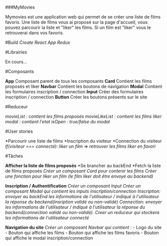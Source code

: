 ###MyMovies

  Mymovies est une application web qui permet de se créer une liste de films favoris.
  Une liste de films vous ai proposé sur la page d'accueil, vous pouvez parcourir la liste
  et "liker" les films. Si un film est "liker" vous le retrouverai dans vos favoris.

#Build
  *Create React App*
  *Redux*


#Librairies

  En cours...


#Composants

  **App**
  Composant parent de tous les composants
  **Card**
  Contient les films proposés et liker
  **Navbar**
  Contient les boutons de navigation
  **Modal**
  Contient les formulaires inscription / connection
  **Input**
  Créer des formulaires inscription / connection
  **Button**
  Créer les boutons présents sur le site


#Reduceur

  *movieList : contient les films proposés*
  *movieLikeList : contient les films liker*
  *modal : contient l'etat isOpen : true/false du modal*


#User stories

  *Parcourir une liste de films
  *Inscription du visiteur
  *Connection du visiteur
  *If(visiteur === connecté): liker un film => retrouver les films liker en favori*


#Tâches

  **Afficher la liste de films proposés**
    *Se brancher au backEnd
    *Fetch la liste de films proposés
    *Créer un composant Card pour contenir les films*
    *Créer une fonction pour liker un film (le film liker doit être envoyé au backend)*

  **Inscription / Authentification**
    *Créer un composant Input*
    *Créer un composant Modal qui contient les inputs inscription/connection*
    *Inscription: envoyer au backEnd les informations de l'utilisateur / indiqué à l'utilisateur la réponse du backend(insription validé ou non-validé)*
    *Connection: envoyer les informations de l'utilisateur / indiqué à l'utilisateur la réponse du backend(connection validé ou non-validé).*
    *Creer un reduceur qui stockera les informations de l'utilisateur connecté*

  **Navigation du site**
    *Créer un composant Navbar qui contient :*
      - Logo du site
      - Bouton qui affiche les films
      - Bouton qui affiche les films favoris
      - Bouton qui affiche le modal inscription/connection
